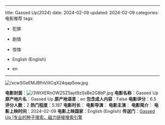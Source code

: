 
---
title: Gassed Up(2024)
date: 2024-02-09
updated: 2024-02-09
categories: 电影推荐
tags:

- 犯罪
- 剧情
- 惊悚

- English (English)
- en
---

<img src="https://image.tmdb.org/t/p/original/xcwSGeEMJBfnViltCqX24qap5ow.jpg" alt="/xcwSGeEMJBfnViltCqX24qap5ow.jpg" title="/xcwSGeEMJBfnViltCqX24qap5ow.jpg">

**电影封面**：<img src="https://image.tmdb.org/t/p/w200/3WtXERnOW2SZ5ayt9zSsBe2G8bP.jpg" alt="/3WtXERnOW2SZ5ayt9zSsBe2G8bP.jpg" title="/3WtXERnOW2SZ5ayt9zSsBe2G8bP.jpg">
**电影名称**：Gassed Up
**原产地片名**：Gassed Up
**原产地语言**：en
**包含成人内容**：False
**电影评分**：6.5
**评分人数**：2
**热门程度**：5.187
**电影时长**：
**电影导演**：
**电影主演**：
**电影简介**：
**电影上映时间**：2024-02-09
**电影上映国家**：English (English)
**传送门**：[Gassed Up |专业的种子搜索、磁力链接搜索引擎](https://movie.amd794.com:2083/?search=Gassed%20Up&ordering=&mode=match_phrase&page_size=10&page=1)

